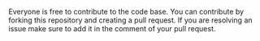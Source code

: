 Everyone is free to contribute to the code base. You can contribute by forking this repository and creating a pull request. If you are resolving an issue make sure to add it in the comment of your pull request.
